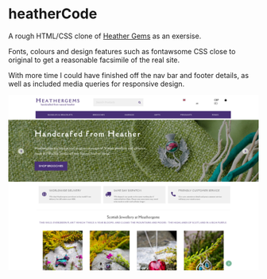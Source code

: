 # heatherCode

A rough HTML/CSS clone of [Heather Gems](https://www.heathergems.com/) as an exersise.

Fonts, colours and design features such as fontawsome CSS close to original to get a reasonable facsimile of the real site. 

With more time I could have finished off the nav bar and footer details, as well as included media queries for responsive design. 

<img src="https://github.com/tomsstuff101/heatherCode/blob/master/heatherGems%20html%20css%20.png">

